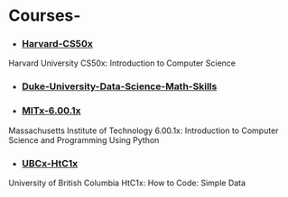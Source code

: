 # Courses-

- ### [Harvard-CS50x](https://github.com/salimt/Courses-/tree/master/Harvard-CS50x)
Harvard University CS50x: Introduction to Computer Science

- ### [Duke-University-Data-Science-Math-Skills](https://github.com/salimt/Courses-/tree/master/Duke-University-Data-Science-Math-Skills)

- ### [MITx-6.00.1x](https://github.com/salimt/Courses-/tree/master/MITx-6.00.1x)
Massachusetts Institute of Technology 6.00.1x: Introduction to Computer Science and Programming Using Python

- ### [UBCx-HtC1x](https://github.com/salimt/Courses-/tree/master/UBCx-HtC1x)
University of British Columbia HtC1x: How to Code: Simple Data
